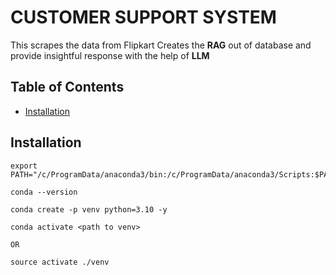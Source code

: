 # CUSTOMER SUPPORT SYSTEM

This scrapes the data from Flipkart
Creates the **RAG** out of database and provide insightful response with the help of **LLM**

## Table of Contents
- [Installation](#installation)

## Installation

```
export PATH="/c/ProgramData/anaconda3/bin:/c/ProgramData/anaconda3/Scripts:$PATH"
```

```
conda --version
```

```
conda create -p venv python=3.10 -y
```

```
conda activate <path to venv>

OR

source activate ./venv
```
